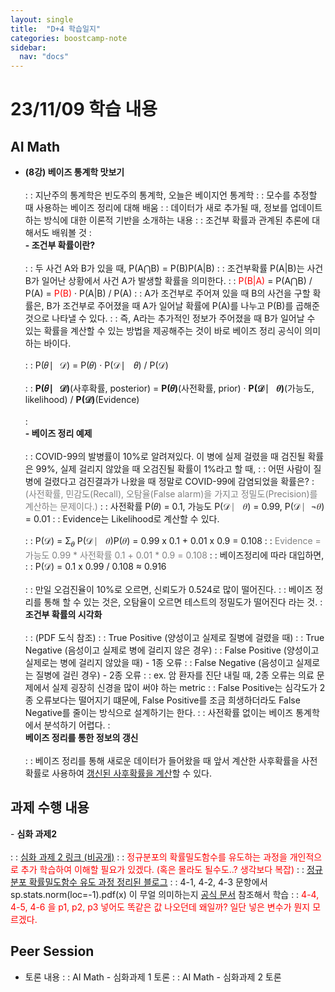 ```yaml
---
layout: single
title:  "D+4 학습일지"
categories: boostcamp-note
sidebar:
  nav: "docs"
---
```


# 23/11/09 학습 내용

<h2>AI Math</h2>

- <b>(8강) 베이즈 통계학 맛보기</b><br><br>
: : 지난주의 통계학은 빈도주의 통계학, 오늘은 베이지언 통계학
: : 모수를 추정할 때 사용하는 베이즈 정리에 대해 배움
: : 데이터가 새로 추가될 때, 정보를 업데이트하는 방식에 대한 이론적 기반을 소개하는 내용
: : 조건부 확률과 관계된 추론에 대해서도 배워볼 것
: <br><b>- 조건부 확률이란?</b><br><br>
: : 두 사건 A와 B가 있을 때, P(A⋂B) = P(B)P(A\|B)
: : 조건부확률 P(A\|B)는 사건 B가 일어난 상황에서 사건 A가 발생할 확률을 의미한다.
: : <span style="color:red">P(B\|A)</span> = P(A⋂B) / P(A) = <span style="color:red">P(B)</span> · P(A\|B) / P(A)
: : A가 조건부로 주어져 있을 때 B의 사건을 구할 확률은, B가 조건부로 주어졌을 때 A가 일어날 확률에 P(A)를 나누고 P(B)를 곱해준 것으로 나타낼 수 있다.
: : 즉, A라는 추가적인 정보가 주어졌을 때 B가 일어날 수 있는 확률을 계산할 수 있는 방법을 제공해주는 것이 바로 베이즈 정리 공식이 의미하는 바이다.<br><br>
: : P(𝜃 ⎸𝒟) = P(𝜃) · P(𝒟 ⎸ 𝜃) / P(𝒟)<br><br>
: : **P(𝜃 ⎸𝒟)**(사후확률, posterior) = **P(𝜃)**(사전확률, prior) · **P(𝒟 ⎸ 𝜃)**(가능도, likelihood) / **P(𝒟)**(Evidence)<br><br>
: <br><b>- 베이즈 정리 예제</b><br><br>
: : COVID-99의 발병률이 10%로 알려져있다. 이 병에 실제 걸렸을 때 검진될 확률은 99%, 실제 걸리지 않았을 때 오검진될 확률이 1%라고 할 때,
: : 어떤 사람이 질병에 걸렸다고 검진결과가 나왔을 때 정말로 COVID-99에 감염되었을 확률은?
: <span style="color:gray">(사전확률, 민감도(Recall), 오탐율(False alarm)을 가지고 정밀도(Precision)를 계산하는 문제이다.)</span>
: : 사전확률 P(𝜃) = 0.1, 가능도 P(𝒟 ⎸ 𝜃) = 0.99, P(𝒟 ⎸¬𝜃) = 0.01
: : Evidence는 Likelihood로 계산할 수 있다.<br><br>
: : P(𝒟) =  Σ<sub>𝜃</sub> P(𝒟 ⎸ 𝜃)P(𝜃) = 0.99 x 0.1 + 0.01 x 0.9 = 0.108
: : <span style="color:gray">Evidence = 가능도 0.99 * 사전확률 0.1 + 0.01 * 0.9 = 0.108</span>
: : 베이즈정리에 따라 대입하면,
: : P(𝒟) = 0.1 x 0.99 / 0.108 ≈ 0.916<br><br>
: : 만일 오검진율이 10%로 오르면, 신뢰도가 0.524로 많이 떨어진다.
: : 베이즈 정리를 통해 할 수 있는 것은, 오탐율이 오르면 테스트의 정밀도가 떨어진다 라는 것.
: <br><b>조건부 확률의 시각화</b><br><br>
: : (PDF 도식 참조)
: : True Positive (양성이고 실제로 질병에 걸렸을 때)
: : True Negative (음성이고 실제로 병에 걸리지 않은 경우)
: : False Positive (양성이고 실제로는 병에 걸리지 않았을 때) - 1종 오류
: : False Negative (음성이고 실제로는 질병에 걸린 경우) - 2종 오류
: : ex. 암 환자를 진단 내릴 때, 2종 오류는 의료 문제에서 실제 굉장히 신경을 많이 써야 하는 metric
: : False Positive는 심각도가 2종 오류보다는 떨어지기 떄문에, False Positive를 조금 희생하더라도 False Negative를 줄이는 방식으로 설계하기는 한다.
: : 사전확률 없이는 베이즈 통계학에서 분석하기 어렵다.
: <br><b>베이즈 정리를 통한 정보의 갱신</b><br><br>
: : 베이즈 정리를 통해 새로운 데이터가 들어왔을 때 앞서 계산한 사후확률을 사전확률로 사용하여 <u>갱신된 사후확률을 계산</u>할 수 있다.

<h2>과제 수행 내용</h2>
- <b>심화 과제2</b><br><br>
: : <a href="https://colab.research.google.com/drive/1PmGCTW4C4bbjMWYTAcJclsYVfa3pcYLk#scrollTo=ioq58Xbzow4h">심화 과제 2 링크 (비공개)</a>
: : <span style="color:red">정규분포의 확률밀도함수를 유도하는 과정을 개인적으로 추가 학습하여 이해할 필요가 있겠다. (혹은 몰라도 될수도..? 생각보다 복잡)</span>
: : <a href="https://color-change.tistory.com/61">정규분포 확률밀도함수 유도 과정 정리된 블로그</a>
: : 4-1, 4-2, 4-3 문항에서 sp.stats.norm(loc=-1).pdf(x) 이 무얼 의미하는지 <a href="https://docs.scipy.org/doc/scipy/reference/generated/scipy.stats.norm.html">공식 문서</a> 참조해서 학습
: : <span style="color:red">4-4, 4-5, 4-6 을 p1, p2, p3 넣어도 똑같은 값 나오던데 왜일까? 일단 넣은 변수가 뭔지 모르겠다.</span>

<h2>Peer Session</h2>

- 토론 내용
: : AI Math - 심화과제 1 토론
: : AI Math - 심화과제 2 토론

